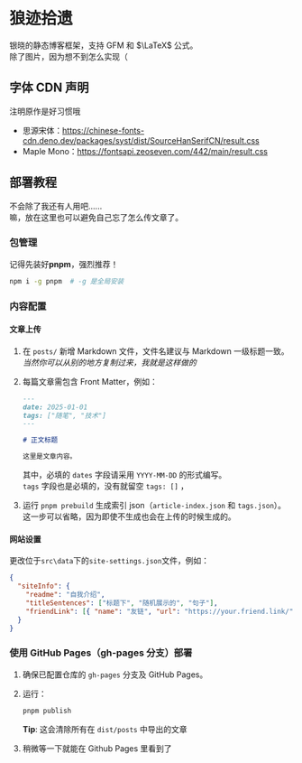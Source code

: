 ﻿# 狼迹拾遗

银晓的静态博客框架，支持 GFM 和 $\LaTeX$ 公式。  
除了图片，因为想不到怎么实现（

## 字体 CDN 声明

注明原作是好习惯哦

- 思源宋体：<https://chinese-fonts-cdn.deno.dev/packages/syst/dist/SourceHanSerifCN/result.css>
- Maple Mono：<https://fontsapi.zeoseven.com/442/main/result.css>

## 部署教程

不会除了我还有人用吧......  
嘛，放在这里也可以避免自己忘了怎么传文章了。

### 包管理

记得先装好**pnpm**，强烈推荐！

```bash
npm i -g pnpm  # -g 是全局安装
```

### 内容配置

#### 文章上传

1. 在 `posts/` 新增 Markdown 文件，文件名建议与 Markdown 一级标题一致。_当然你可以从别的地方复制过来，我就是这样做的_
2. 每篇文章需包含 Front Matter，例如：

   ```markdown
   ---
   date: 2025-01-01
   tags: ["随笔", "技术"]
   ---

   # 正文标题

   这里是文章内容。
   ```

   其中，必填的 `dates` 字段请采用 `YYYY-MM-DD` 的形式编写。  
   `tags` 字段也是必填的，没有就留空 `tags: []` ，

3. 运行 `pnpm prebuild` 生成索引 json（`article-index.json` 和 `tags.json`）。  
   这一步可以省略，因为即使不生成也会在上传的时候生成的。

#### 网站设置

更改位于`src\data`下的`site-settings.json`文件，例如：

```json
{
  "siteInfo": {
    "readme": "自我介绍",
    "titleSentences": ["标题下", "随机展示的", "句子"],
    "friendLink": [{ "name": "友链", "url": "https://your.friend.link/" }]
  }
}
```

### 使用 GitHub Pages（gh-pages 分支）部署

1. 确保已配置仓库的 `gh-pages` 分支及 GitHub Pages。
2. 运行：

   ```bash
   pnpm publish
   ```

   **Tip**: 这会清除所有在 `dist/posts` 中导出的文章

3. 稍微等一下就能在 Github Pages 里看到了
